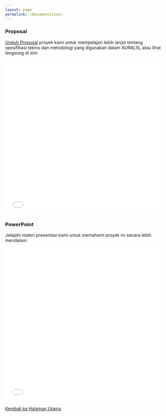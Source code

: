 ```yaml
---
layout: page
permalink: /documentation/
---
```


### Proposal

[Unduh Proposal](/assets/proposal.pdf) proyek kami untuk mempelajari lebih lanjut tentang spesifikasi teknis dan metodologi yang digunakan dalam AURALIS, atau lihat langsung di sini:

<iframe src="/assets/proposal.pdf" width="100%" height="500px" style="border: none;"></iframe>

### PowerPoint

Jelajahi materi presentasi kami untuk memahami proyek ini secara lebih mendalam:

<iframe src="/assets/ppt.pdf" width="100%" height="500px" style="border: none;"></iframe>

[Kembali ke Halaman Utama](/)
